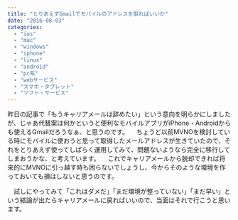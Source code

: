 ```yaml
---
title: "とりあえずGmailでモバイルのアドレスを取ればいいか"
date: "2016-08-03"
categories: 
  - "ios"
  - "mac"
  - "windows"
  - "iphone"
  - "linux"
  - "android"
  - "pc系"
  - "webサービス"
  - "スマホ・タブレット"
  - "ソフト・サービス"
---
```


昨日の記事で「もうキャリアメールは辞めたい」という意向を明らかにしましたが、じゃあ代替案は何かというと便利なモバイルアプリがiPhone・Androidからも使えるGmailだろうなぁ、と思うのです。 　ちょうど以前MVNOを検討している時にモバイルに使おうと思って取得したメールアドレスが生きていたので、それをとりあえず使ってしばらく運用してみて、問題ないようなら完全に移行してしまおうかな、と考えています。 　これでキャリアメールから脱却できれば将来的にMVNOに引っ越す時も困らないでしょうし、今からそのような環境を作っておいても損はしないと思うのです。

　試しにやってみて「これはダメだ」「まだ環境が整っていない」「まだ早い」という結論が出たらキャリアメールに戻ればいいので、当面はそれで行こうと思います。
